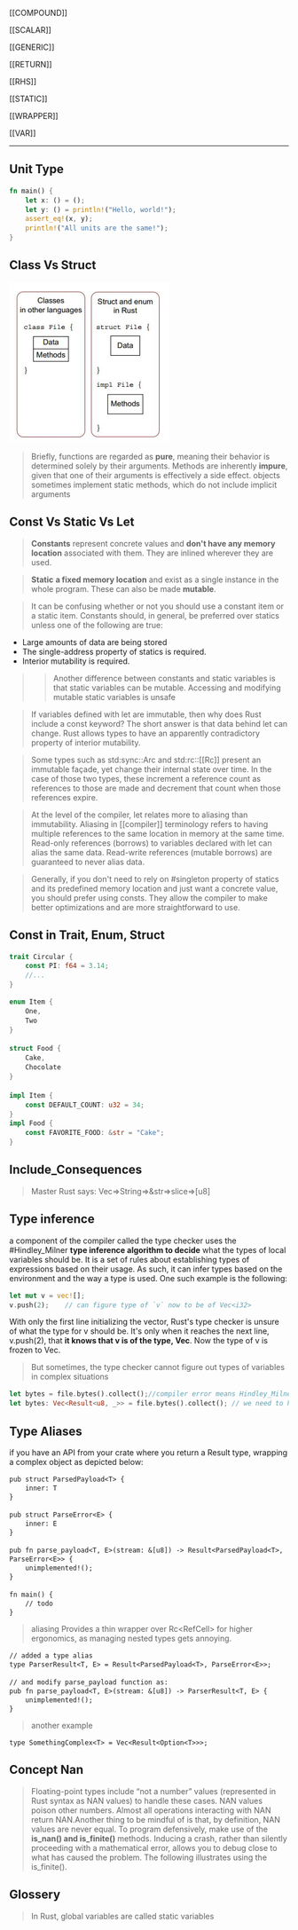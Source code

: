 [[COMPOUND]]

[[SCALAR]]

[[GENERIC]]

[[RETURN]]

[[RHS]]

[[STATIC]]

[[WRAPPER]]

[[VAR]]


---

## Unit Type

```rust
fn main() {
    let x: () = ();
    let y: () = println!("Hello, world!");
    assert_eq!(x, y);
    println!("All units are the same!");
}
```
## Class Vs Struct
![Class Vs Struct](../rust/assets/images/class.JPG)

>  Briefly, functions are regarded as **pure**, meaning their behavior is determined solely by their arguments. Methods are inherently **impure**, given that one of their arguments is effectively a side effect.
> objects sometimes implement static methods, which do not include implicit arguments

## Const Vs Static Vs Let 
> **Constants** represent concrete values and **don't have any memory location** associated with them. They are inlined wherever they are used.

> **Static** **a fixed memory location** and exist as a single instance in the whole program. These can also be made **mutable**.

> It can be confusing whether or not you should use a constant item or a static item. Constants should, in general, be preferred over statics unless one of the following are true:
- Large amounts of data are being stored
- The single-address property of statics is required.
- Interior mutability is required.
>> Another difference between constants and static variables is that static variables can be mutable.
>> Accessing and modifying mutable static variables is unsafe

> If variables defined with let are immutable, then why does Rust include a const keyword? The short answer is that data behind let can change. Rust allows types to have an apparently contradictory property of interior mutability.

> Some types such as std:sync::Arc and std:rc::[[Rc]] present an immutable façade, yet change their internal state over time. In the case of those two types, these increment a reference count as references to those are made and decrement that count when those references expire.

> At the level of the compiler, let relates more to aliasing than immutability. Aliasing in [[compiler]] terminology refers to having multiple references to the same location in memory at the same time. Read-only references (borrows) to variables declared with let can alias the same data. Read-write references (mutable borrows) are guaranteed to never alias data.

> Generally, if you don't need to rely on #singleton property of statics and its predefined memory location and just want a concrete value, you should prefer using consts. They allow the compiler to make better optimizations and are more straightforward to use.

## Const in Trait, Enum, Struct
```rust
trait Circular {
    const PI: f64 = 3.14;
    //...
}
```

```rust
enum Item {
    One,
    Two
}

struct Food {
    Cake,
    Chocolate
}

impl Item {
    const DEFAULT_COUNT: u32 = 34;
}
impl Food {
    const FAVORITE_FOOD: &str = "Cake";
}
```

## Include_Consequences
> Master Rust says:
> Vec=>String=>&str=>slice=>[u8]

## Type inference
a component of the compiler called the type checker uses the #Hindley_Milner **type inference algorithm to decide** what the types of local variables should be. It is a set of rules about establishing types of expressions based on their usage. As such, it can infer types based on the environment and the way a type is used. One such example is the following:

```rust
let mut v = vec![];
v.push(2);    // can figure type of `v` now to be of Vec<i32>
```
With only the first line initializing the vector, Rust's type checker is unsure of what the type for v should be.
It's only when it reaches the next line, v.push(2), that **it knows that v is of the type, Vec<i32>**. Now the type of v is frozen to Vec<i32>.

> But sometimes, the type checker cannot figure out types of variables in complex situations

```rust
let bytes = file.bytes().collect();//compiler error means Hindley_Milner could not detect type
let bytes: Vec<Result<u8, _>> = file.bytes().collect(); // we need to help algo to detect type
```

## Type Aliases
if you have an API from your crate where you return a Result type, wrapping a complex object as depicted below:

```rust,no_run
pub struct ParsedPayload<T> {
    inner: T
}

pub struct ParseError<E> {
    inner: E
}

pub fn parse_payload<T, E>(stream: &[u8]) -> Result<ParsedPayload<T>, ParseError<E>> {
    unimplemented!();
}

fn main() {
    // todo
}
```
> aliasing
Provides a thin wrapper over Rc<RefCell<T>> for higher ergonomics, as managing nested types gets annoying.

```rust,no_run
// added a type alias
type ParserResult<T, E> = Result<ParsedPayload<T>, ParseError<E>>;

// and modify parse_payload function as:
pub fn parse_payload<T, E>(stream: &[u8]) -> ParserResult<T, E> {
    unimplemented!();
}
```
> another example
```rust,no_run
type SomethingComplex<T> = Vec<Result<Option<T>>>;
```
## Concept Nan

> Floating-point types include “not a number” values (represented in Rust syntax as NAN values) to handle these cases.
> NAN values poison other numbers. 
> Almost all operations interacting with NAN return NAN.Another thing to be mindful of is that, by definition, NAN values are never equal. 
> To program defensively, make use of the **is_nan() and is_finite()** methods. Inducing a crash, rather than silently proceeding with a mathematical error, allows you to debug close to what has caused the problem. The following illustrates using the is_finite().

## Glossery

> In Rust, global variables are called static variables
